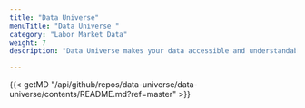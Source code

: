 ```yaml
---
title: "Data Universe"
menuTitle: "Data Universe "
category: "Labor Market Data"
weight: 7
description: "Data Universe makes your data accessible and understandable by enabling dynamic exploration and visualization in a Virtual Reality space."

---
```

{{< getMD "/api/github/repos/data-universe/data-universe/contents/README.md?ref=master" >}}